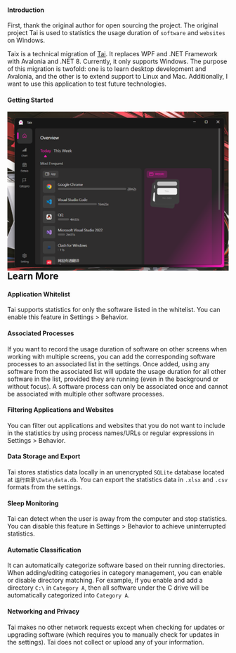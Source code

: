 #### Introduction

First, thank the original author for open sourcing the project. The original project Tai is used to statistics the usage duration of `software` and `websites` on Windows.

Taix is a technical migration of [Tai](https://github.com/Planshit/Tai). It replaces WPF and .NET Framework with Avalonia and .NET 8. Currently, it only supports Windows. The purpose of this migration is twofold: one is to learn desktop development and Avalonia, and the other is to extend support to Linux and Mac. Additionally, I want to use this application to test future technologies.

#### Getting Started

<img src="en.png" style="float: left; zoom: 57%;"  />



## Learn More

#### Application Whitelist

Tai supports statistics for only the software listed in the whitelist. You can enable this feature in Settings > Behavior.

#### Associated Processes

If you want to record the usage duration of software on other screens when working with multiple screens, you can add the corresponding software processes to an associated list in the settings. Once added, using any software from the associated list will update the usage duration for all other software in the list, provided they are running (even in the background or without focus). A software process can only be associated once and cannot be associated with multiple other software processes.

#### Filtering Applications and Websites

You can filter out applications and websites that you do not want to include in the statistics by using process names/URLs or regular expressions in Settings > Behavior.

#### Data Storage and Export

Tai stores statistics data locally in an unencrypted `SQLite` database located at `运行目录\Data\data.db`. You can export the statistics data in `.xlsx` and `.csv` formats from the settings.

#### Sleep Monitoring

Tai can detect when the user is away from the computer and stop statistics. You can disable this feature in Settings > Behavior to achieve uninterrupted statistics.

#### Automatic Classification

It can automatically categorize software based on their running directories. When adding/editing categories in category management, you can enable or disable directory matching. For example, if you enable and add a directory `C:\` in `Category A`, then all software under the C drive will be automatically categorized into `Category A`.

#### Networking and Privacy

Tai makes no other network requests except when checking for updates or upgrading software (which requires you to manually check for updates in the settings). Tai does not collect or upload any of your information.
